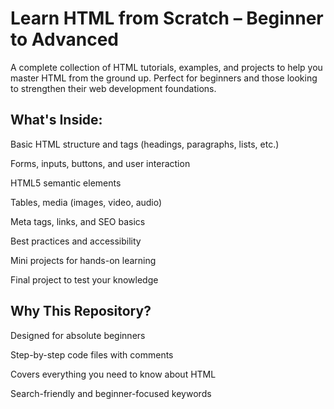 # Learn HTML from Scratch – Beginner to Advanced

A complete collection of HTML tutorials, examples, and projects to help you master HTML from the ground up. Perfect for beginners and those looking to strengthen their web development foundations.

## What's Inside:

Basic HTML structure and tags (headings, paragraphs, lists, etc.)

Forms, inputs, buttons, and user interaction

HTML5 semantic elements

Tables, media (images, video, audio)

Meta tags, links, and SEO basics

Best practices and accessibility

Mini projects for hands-on learning

Final project to test your knowledge

## Why This Repository?

Designed for absolute beginners

Step-by-step code files with comments

Covers everything you need to know about HTML

Search-friendly and beginner-focused keywords